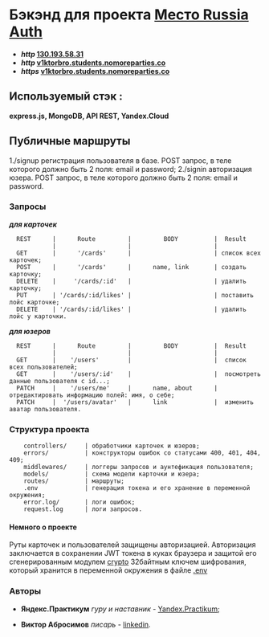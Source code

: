 # Бэкэнд для проекта [Место Russia Auth](https://github.com/v1ktorbro/react-mesto-auth)

* **_http_ [130.193.58.31](http://130.193.58.31/users)**
* **_http_ [v1ktorbro.students.nomoreparties.co](http://v1ktorbro.students.nomoreparties.co/users)**
* **_https_ [v1ktorbro.students.nomoreparties.co](https://v1ktorbro.students.nomoreparties.co/users)**

## Используемый стэк :

**express.js, MongoDB, API REST, Yandex.Cloud**

## Публичные маршруты  
1./signup регистрация пользователя в базе. 
POST запрос, в теле которого должно быть 2 поля: email и password;
2./signin авторизация юзера.
POST запрос, в теле которого должно быть 2 поля: email и password.

### Запросы

**_для карточек_**

      REST      |      Route         |         BODY          |  Result
                |                    |                       | 
      GET       |      '/cards'      |                       | список всех карточек;
      POST      |      '/cards'      |      name, link       | создать карточку;
      DELETE    |     '/cards/:id'   |                       | удалить карточку;
      PUT       | '/cards/:id/likes' |                       | поставить лойс карточке;
      DELETE    | '/cards/:id/likes' |                       | удалить лойс у карточки.


**_для юзеров_**

      REST      |      Route         |         BODY          |  Result
                |                    |                       |
      GET       |    '/users'        |                       |  список всех пользователей;
      GET       |    '/users/:id'    |                       |  посмотреть данные пользователя с id...;
      PATCH     |    '/users/me'     |      name, about      |  отредактировать информацию полей: имя, о себе;
      PATCH     |  '/users/avatar'   |      link             |  изменить аватар пользователя.
      


### Структура проекта

        controllers/     | обработчики карточек и юзеров;
        errors/          | конструкторы ошибок со статусами 400, 401, 404, 409;
        middlewares/     | логгеры запросов и аунтефикация пользователя;
        models/          | схема модели карточки и юзера;
        routes/          | маршруты;
        .env             | генерация токена и его хранение в переменной окружения;
        error.log/       | логи ошибок;
        request.log      | логи запросов.

#### Немного о проекте

Руты карточек и пользователей защищены авторизацией. 
Авторизация заключается в сохранении JWT токена в куках браузера и защитой его сгенерированным модулем [crypto](https://www.npmjs.com/package/crypto-js) 32байтным ключем шифрования, который хранится в переменной окружения в файле [.env](https://www.npmjs.com/package/dotenv)

### Авторы

* **Яндекс.Практикум** *гуру и наставник* - [Yandex.Practikum](https://praktikum.yandex.ru);

* **Виктор Абросимов** *писарь* - [linkedin](https://www.linkedin.com/in/victor-abrosimov-631b6b1a4/).
